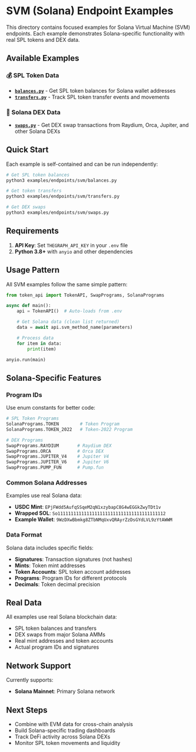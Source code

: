 # SVM (Solana) Endpoint Examples

This directory contains focused examples for Solana Virtual Machine (SVM) endpoints. Each example demonstrates Solana-specific functionality with real SPL tokens and DEX data.

## Available Examples

### 💰 SPL Token Data
- **[`balances.py`](balances.py)** - Get SPL token balances for Solana wallet addresses
- **[`transfers.py`](transfers.py)** - Track SPL token transfer events and movements

### 🔄 Solana DEX Data
- **[`swaps.py`](swaps.py)** - Get DEX swap transactions from Raydium, Orca, Jupiter, and other Solana DEXs

## Quick Start

Each example is self-contained and can be run independently:

```bash
# Get SPL token balances
python3 examples/endpoints/svm/balances.py

# Get token transfers
python3 examples/endpoints/svm/transfers.py

# Get DEX swaps
python3 examples/endpoints/svm/swaps.py
```

## Requirements

1. **API Key**: Set `THEGRAPH_API_KEY` in your `.env` file
2. **Python 3.8+** with `anyio` and other dependencies

## Usage Pattern

All SVM examples follow the same simple pattern:

```python
from token_api import TokenAPI, SwapPrograms, SolanaPrograms

async def main():
    api = TokenAPI()  # Auto-loads from .env

    # Get Solana data (clean list returned)
    data = await api.svm_method_name(parameters)

    # Process data
    for item in data:
        print(item)

anyio.run(main)
```

## Solana-Specific Features

### Program IDs
Use enum constants for better code:

```python
# SPL Token Programs
SolanaPrograms.TOKEN        # Token Program
SolanaPrograms.TOKEN_2022   # Token-2022 Program

# DEX Programs
SwapPrograms.RAYDIUM       # Raydium DEX
SwapPrograms.ORCA          # Orca DEX
SwapPrograms.JUPITER_V4    # Jupiter V4
SwapPrograms.JUPITER_V6    # Jupiter V6
SwapPrograms.PUMP_FUN      # Pump.fun
```

### Common Solana Addresses
Examples use real Solana data:
- **USDC Mint**: `EPjFWdd5AufqSSqeM2qN1xzybapC8G4wEGGkZwyTDt1v`
- **Wrapped SOL**: `So11111111111111111111111111111111111111112`
- **Example Wallet**: `9WzDXwBbmkg8ZTbNMqUxvQRAyrZzDsGYdLVL9zYtAWWM`

### Data Format
Solana data includes specific fields:
- **Signatures**: Transaction signatures (not hashes)
- **Mints**: Token mint addresses
- **Token Accounts**: SPL token account addresses
- **Programs**: Program IDs for different protocols
- **Decimals**: Token decimal precision

## Real Data

All examples use real Solana blockchain data:
- SPL token balances and transfers
- DEX swaps from major Solana AMMs
- Real mint addresses and token accounts
- Actual program IDs and signatures

## Network Support

Currently supports:
- **Solana Mainnet**: Primary Solana network

## Next Steps

- Combine with EVM data for cross-chain analysis
- Build Solana-specific trading dashboards
- Track DeFi activity across Solana DEXs
- Monitor SPL token movements and liquidity
